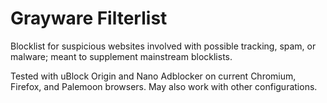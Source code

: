 # Grayware Filterlist
Blocklist for suspicious websites involved with possible tracking, spam, or malware; meant to supplement mainstream blocklists.

Tested with uBlock Origin and Nano Adblocker on current Chromium, Firefox, and Palemoon browsers. May also work with other configurations.
